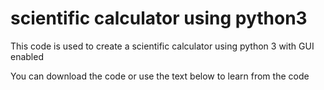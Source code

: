 # scientific calculator using python3
This code is used to create a scientific calculator using python 3 with GUI enabled 



You can download the code or use the text below to learn from the code 
